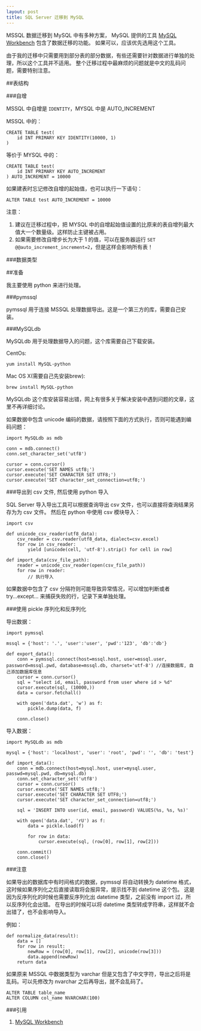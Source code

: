 ```yaml
---
layout: post
title: SQL Server 迁移到 MySQL
---
```


MSSQL 数据迁移到 MySQL 中有多种方案， MySQL 提供的工具 [MySQL Workbench](http://www.mysql.com/products/workbench/) 包含了数据迁移的功能。
如果可以，应该优先选用这个工具。

由于我的迁移中只需要用到部分表的部分数据，有些还需要针对数据进行单独的处理，所以这个工具并不适用。
整个迁移过程中最麻烦的问题就是中文的乱码问题，需要特别注意。

##表结构

###自增

MSSQL 中自增是 `IDENTITY`，MYSQL 中是 AUTO_INCREMENT

MSSQL 中的：

    CREATE TABLE test(
        id INT PRIMARY KEY IDENTITY(10000, 1)
    )

等价于 MYSQL 中的：

    CREATE TABLE test(
        id INT PRIMARY KEY AUTO_INCREMENT
    ) AUTO_INCREMENT = 10000

如果建表时忘记修改自增的起始值，也可以执行一下语句：

    ALTER TABLE test AUTO_INCREMENT = 10000

注意：

1. 建议在迁移过程中，把 MYSQL 中的自增起始值设置的比原来的表自增列最大值大一个数量级。这样防止主键被占用。
2. 如果需要修改自增步长为大于 1 的值，可以在服务器运行 `SET @@auto_increment_increment=2`，但是这样会影响所有表！

###数据类型

##准备

我主要使用 python 来进行处理。

###pymssql

pymssql 用于连接 MSSQL 处理数据导出。这是一个第三方的库，需要自己安装。

###MySQLdb

MySQLdb 用于处理数据导入的问题，这个库需要自己下载安装。

CentOs:

    yum install MySQL-python

Mac OS X(需要自己先安装brew):

    brew install MySQL-python

MySQLdb 这个库安装容易出错，网上有很多关于解决安装中遇到问题的文章，这里不再详细讨论。

如果数据中包含 unicode 编码的数据，请按照下面的方式执行，否则可能遇到编码问题：

    import MySQLdb as mdb

    conn = mdb.connect()
    conn.set_character_set('utf8')
    
    cursor = conn.cursor()
    cursor.execute('SET NAMES utf8;')
    cursor.execute('SET CHARACTER SET UTF8;')
    cursor.execute('SET character_set_connection=utf8;')

###导出到 csv 文件, 然后使用 python 导入

SQL Server 导入导出工具可以根据查询导出 csv 文件，也可以直接将查询结果另存为为 csv 文件。
然后在 python 中使用 csv 模块导入：

    import csv

    def unicode_csv_reader(utf8_data):
        csv_reader = csv.reader(utf8_data, dialect=csv.excel)
        for row in csv_reader:
            yield [unicode(cell, 'utf-8').strip() for cell in row]

    def import_data(csv_file_path):
        reader = unicode_csv_reader(open(csv_file_path))
        for row in reader:
            // 执行导入

如果数据中包含了 csv 分隔符则可能导致异常情况，可以增加判断或者 try...except... 来捕获失败的行，记录下来单独处理。

###使用 pickle 序列化和反序列化

导出数据：

    import pymssql

    mssql = {'host': '.', 'user':'user', 'pwd':'123', 'db':'db'}

    def export_data():
        conn = pymssql.connect(host=mssql.host, user=mssql.user, password=mssql.pwd, database=mssql.db, charset='utf-8') //连接数据库, 自己添加数据库信息
        cursor = conn.cursor()
        sql = "select id, email, password from user where id > %d"
        cursor.execute(sql, (10000,))
        data = cursor.fetchall()

        with open('data.dat', 'w') as f:
            pickle.dump(data, f)

        conn.close()

导入数据：

    import MySQLdb as mdb

    mysql = {'host': 'localhost', 'user': 'root', 'pwd': '', 'db': 'test'}

    def import_data():
        conn = mdb.connect(host=mysql.host, user=mysql.user, passwd=mysql.pwd, db=mysql.db)
        conn.set_character_set('utf8')
        cursor = conn.cursor()
        cursor.execute('SET NAMES utf8;')
        cursor.execute('SET CHARACTER SET UTF8;')
        cursor.execute('SET character_set_connection=utf8;')

        sql = 'INSERT INTO user(id, email, password) VALUES(%s, %s, %s)'

        with open('data.dat', 'rU') as f:
            data = pickle.load(f)

            for row in data:
                cursor.execute(sql, (row[0], row[1], row[2]))

        conn.commit()
        conn.close()

###注意

如果导出的数据库中有时间格式的数据，pymssql 将自动转换为 datetime 格式，这时候如果序列化之后直接读取将会报异常，提示找不到 datetime 这个包。
这是因为反序列化的时候也需要反序列化出 datetime 类型，之前没有 import 过，所以反序列化会出错。
在导出的时候可以将 datetime 类型转成字符串，这样就不会出错了，也不会影响导入。

例如：

    def normalize_data(result):
        data = []
        for row in result:
            newRow = (row[0], row[1], row[2], unicode(row[3]))
            data.append(newRow)
        return data


如果原来 MSSQL 中数据类型为 varchar 但是又包含了中文字符，导出之后将是乱码。可以先修改为 nvarchar 之后再导出，就不会乱码了。

    ALTER TABLE table_name
    ALTER COLUMN col_name NVARCHAR(100)

###引用

1. [MySQL Workbench](http://www.mysql.com/products/workbench/)
